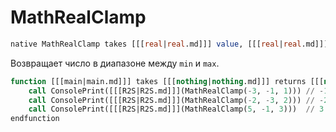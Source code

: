 # MathRealClamp

```sql
native MathRealClamp takes [[[real|real.md]]] value, [[[real|real.md]]] min, [[[real|real.md]]] max returns [[[real|real.md]]]
```

Возвращает число в диапазоне между `min` и `max`.

```sql
function [[[main|main.md]]] takes [[[nothing|nothing.md]]] returns [[[nothing|nothing.md]]]
    call ConsolePrint([[[R2S|R2S.md]]](MathRealClamp(-3, -1, 1))) // -1.000
    call ConsolePrint([[[R2S|R2S.md]]](MathRealClamp(-2, -3, 2))) // -2.000
    call ConsolePrint([[[R2S|R2S.md]]](MathRealClamp(5, -1, 3)))  // 3.000
endfunction
```